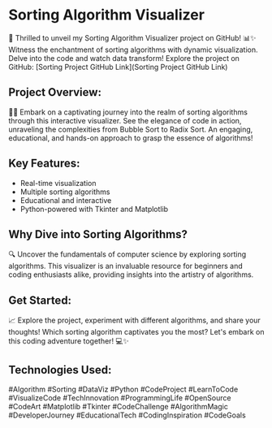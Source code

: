 # Sorting Algorithm Visualizer

🚀 Thrilled to unveil my Sorting Algorithm Visualizer project on GitHub! 📊✨ Witness the enchantment of sorting algorithms with dynamic visualization. Delve into the code and watch data transform! Explore the project on GitHub: [Sorting Project GitHub Link](Sorting Project GitHub Link)

## Project Overview:

👨‍💻 Embark on a captivating journey into the realm of sorting algorithms through this interactive visualizer. See the elegance of code in action, unraveling the complexities from Bubble Sort to Radix Sort. An engaging, educational, and hands-on approach to grasp the essence of algorithms!

## Key Features:

- Real-time visualization
- Multiple sorting algorithms
- Educational and interactive
- Python-powered with Tkinter and Matplotlib

## Why Dive into Sorting Algorithms?

🔍 Uncover the fundamentals of computer science by exploring sorting algorithms. This visualizer is an invaluable resource for beginners and coding enthusiasts alike, providing insights into the artistry of algorithms.

## Get Started:

📈 Explore the project, experiment with different algorithms, and share your thoughts! Which sorting algorithm captivates you the most? Let's embark on this coding adventure together! 💻✨

## Technologies Used:

#Algorithm #Sorting #DataViz #Python #CodeProject #LearnToCode #VisualizeCode #TechInnovation #ProgrammingLife #OpenSource #CodeArt #Matplotlib #Tkinter #CodeChallenge #AlgorithmMagic #DeveloperJourney #EducationalTech #CodingInspiration #CodeGoals
